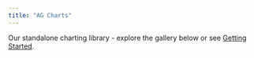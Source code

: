 ```yaml
---
title: "AG Charts"
---
```


Our standalone charting library - explore the gallery below or see [Getting Started](/charts-getting-started/).

<chart-gallery></chart-gallery>
